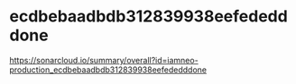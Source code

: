 # ecdbebaadbdb312839938eefededddone
https://sonarcloud.io/summary/overall?id=iamneo-production_ecdbebaadbdb312839938eefededddone
